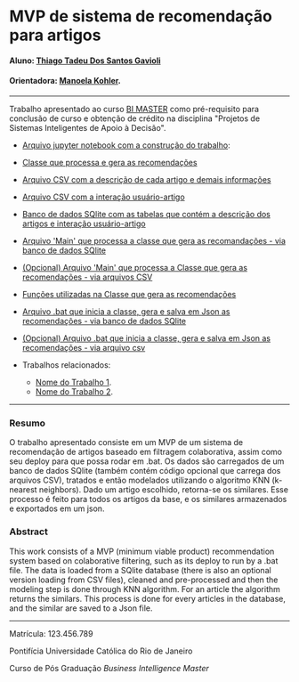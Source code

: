 # MVP de sistema de recomendação para artigos

#### Aluno: [Thiago Tadeu Dos Santos Gavioli](https://github.com/thiagogavioli)
#### Orientadora: [Manoela Kohler](https://github.com/manoelakohler).

---

Trabalho apresentado ao curso [BI MASTER](https://ica.puc-rio.ai/bi-master) como pré-requisito para conclusão de curso e obtenção de crédito na disciplina "Projetos de Sistemas Inteligentes de Apoio à Decisão".


- [Arquivo jupyter notebook com a construção do trabalho](RecSys_notebook.ipynb): 
- [Classe que processa e gera as recomendações](Recs_class.py )
- [Arquivo CSV com a descrição de cada artigo e demais informações](articles_community.csv)
- [Arquivo CSV com a interação usuário-artigo](user-item-interactions.csv)
- [Banco de dados SQlite com as tabelas que contém a descrição dos artigos e interação usuário-artigo](ibm_articles.db)
- [Arquivo 'Main' que processa a classe que gera as recomandações - via banco de dados SQlite](main_bd.py)
- [(Opcional) Arquivo 'Main' que processa a Classe que gera as recomendações - via arquivos CSV](main.py)
- [Funções utilizadas na Classe que gera as recomendações](recommender_functions.py)
- [Arquivo .bat que inicia a classe, gera e salva em Json as recomendações - via banco de dados SQlite](run_bd.bat)
- [(Opcional) Arquivo .bat que inicia a classe, gera e salva em Json as recomendações - via arquivo csv](run_csv.bat)

- Trabalhos relacionados: <!-- caso não aplicável, remover estas linhas -->
    - [Nome do Trabalho 1](https://link_do_trabalho.com).
    - [Nome do Trabalho 2](https://link_do_trabalho.com).

---

### Resumo

O trabalho apresentado consiste em um MVP de um sistema de recomendação de artigos baseado em filtragem colaborativa, assim como seu deploy para que possa rodar
em .bat. 
Os dados são carregados de um banco de dados SQlite (também contém código opcional que carrega dos arquivos CSV), tratados e então modelados utilizando o 
algoritmo KNN (k-nearest neighbors). Dado um artigo escolhido, retorna-se os similares. Esse processo é feito para todos os artigos da base, e os similares 
armazenados e exportados em um json.

### Abstract

This work consists of a MVP (minimum viable product) recommendation system based on colaborative filtering, such as its deploy to run by a .bat file. 
The data is loaded from a SQlite database (there is also an optional version loading from CSV files), cleaned and pre-processed and then the modeling step
is done through KNN algorithm. For an article the algorithm returns the similars. This process is done for every articles in the database, and the similar are
saved to a Json file. 

---

Matrícula: 123.456.789

Pontifícia Universidade Católica do Rio de Janeiro

Curso de Pós Graduação *Business Intelligence Master*
